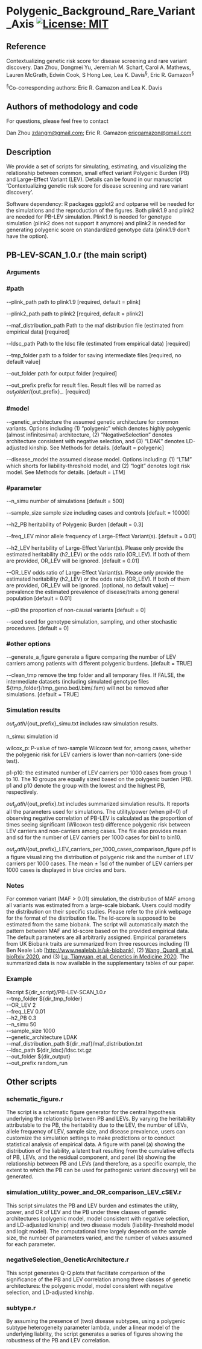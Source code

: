 # Polygenic_Background_Rare_Variant_Axis [![License: MIT](https://img.shields.io/badge/License-MIT-yellow.svg)](https://github.com/gamazonlab/Polygenic_Background_Rare_Variant_Axis/blob/master/LICENSE) 

## Reference

Contextualizing genetic risk score for disease screening and rare variant discovery. Dan Zhou, Dongmei Yu, Jeremiah M. Scharf, Carol A. Mathews, Lauren McGrath, Edwin Cook, S Hong Lee, Lea K. Davis<sup>§</sup>, Eric R. Gamazon<sup>§</sup>

<sup>§</sup>Co-corresponding authors:  Eric R. Gamazon and Lea K. Davis

## Authors of methodology and code

For questions, please feel free to contact

Dan Zhou zdangm@gmail.com;
Eric R. Gamazon ericgamazon@gmail.com  

## Description

We provide a set of scripts for simulating, estimating, and visualizing the relationship between common, small effect variant Polygenic Burden (PB) and Large-Effect Variant (LEV). Details can be found in our manuscript ‘Contextualizing genetic risk score for disease screening and rare variant discovery’.

Software dependency: R packages ggplot2 and optparse will be needed for the simulations and the reproduction of the figures. Both plink1.9 and plink2 are needed for PB-LEV simulation. Plink1.9 is needed for genotype simulation (plink2 does not support it anymore) and plink2 is needed for generating polygenic score on standardized genotype data (plink1.9 don’t have the option).


## PB-LEV-SCAN_1.0.r (the main script)

### Arguments

### #path

--plink_path path to plink1.9 [required, default = plink]

--plink2_path path to plink2 [required, default = plink2]

--maf_distribution_path Path to the maf distribution file (estimated from empirical data) [required]

--ldsc_path Path to the ldsc file (estimated from empirical data) [required]

--tmp_folder path to a folder for saving intermediate files [required, no default value]

--out_folder path for output folder [required]

--out_prefix prefix for result files. Result files will be named as ${out_folder}/${out_prefix}_*.* [required]
### #model

--genetic_architecture the assumed genetic architecture for common variants. Options including (1) “polygenic” which denotes highly polygenic (almost infinitesimal) architecture, (2) “NegativeSelection” denotes architecture consistent with negative selection, and (3) “LDAK” denotes LD-adjusted kinship. See Methods for details. [default = polygenic] 

--disease_model the assumed disease model. Options including: (1) “LTM” which shorts for liability-threshold model, and (2) “logit” denotes logit risk model. See Methods for details. [default = LTM]

### #parameter

--n_simu number of simulations [default = 500]

--sample_size sample size including cases and controls [default = 10000]

--h2_PB heritability of Polygenic Burden [default = 0.3]

--freq_LEV minor allele frequency of Large-Effect Variant(s). [default = 0.01]

--h2_LEV heritability of Large-Effect Variant(s). Please only provide the estimated heritability (h2_LEV) or the odds ratio (OR_LEV). If both of them are provided, OR_LEV will be ignored. [default = 0.01]

--OR_LEV odds ratio of Large-Effect Variant(s). Please only provide the estimated heritability (h2_LEV) or the odds ratio (OR_LEV). If both of them are provided, OR_LEV will be ignored. [optional, no default value]
--prevalence the estimated prevalence of disease/traits among general population [default = 0.01]

--pi0 the proportion of non-causal variants [default = 0]

--seed seed for genotype simulation, sampling, and other stochastic procedures. [default = 0]
### #other options

--generate_a_figure generate a figure comparing the number of LEV carriers among patients with different polygenic burdens. [default = TRUE]

--clean_tmp remove the tmp folder and all temporary files. If FALSE, the intermediate datasets (including simulated genotype files ${tmp_folder}/tmp_geno.bed/.bim/.fam) will not be removed after simulations. [default = TRUE]


### Simulation results
${out_path}/${out_prefix}_simu.txt includes raw simulation results. 

n_simu: simulation id

wilcox_p: P-value of two-sample Wilcoxon test for, among cases, whether the polygenic risk for LEV carriers is lower than non-carriers (one-side test).

p1-p10: the estimated number of LEV carriers per 1000 cases from group 1 to 10. The 10 groups are equally sized based on the polygenic burden (PB). p1 and p10 denote the group with the lowest and the highest PB, respectively.

${out_path}/${out_prefix}.txt includes summarized simulation results. It reports all the parameters used for simulations. The utility/power (when pi!=0) of observing negative correlation of PB-LEV is calculated as the proportion of times seeing significant (Wilcoxon test) difference polygenic risk between LEV carriers and non-carriers among cases. The file also provides mean and sd for the number of LEV carriers per 1000 cases for bin1 to bin10.

${out_path}/${out_prefix}_LEV_carriers_per_1000_cases_comparison_figure.pdf is a figure visualizing the distribution of polygenic risk and the number of LEV carriers per 1000 cases. The mean ± 1sd of the number of LEV carriers per 1000 cases is displayed in blue circles and bars.

### Notes
For common variant (MAF > 0.01) simulation, the distribution of MAF among all variants was estimated from a large-scale biobank. Users could modify the distribution on their specific studies. Please refer to the plink webpage for the format of the distribution file. 
The ld-score is supposed to be estimated from the same biobank. The script will automatically match the pattern between MAF and ld-score based on the provided empirical data.
The default parameters are all arbitrarily assigned. Empirical parameters from UK Biobank traits are summarized from three resources including (1) Ben Neale Lab [http://www.nealelab.is/uk-biobank], (2) [Wang, Quanli, et al. bioRxiv 2020](https://www.biorxiv.org/content/10.1101/2020.12.13.422582v1.abstract), and (3) [Lu, Tianyuan, et al. Genetics in Medicine 2020](https://www.nature.com/articles/s41436-020-01007-7). The summarized data is now available in the supplementary tables of our paper.

### Example
Rscript ${dir_script}/PB-LEV-SCAN_1.0.r \
--tmp_folder ${dir_tmp_folder} \
--OR_LEV 2 \
--freq_LEV 0.01 \
--h2_PB 0.3 \
--n_simu 50  \
--sample_size 1000 \
--genetic_architecture LDAK \
--maf_distribution_path ${dir_maf}/maf_distribution.txt \
--ldsc_path ${dir_ldsc}/ldsc.txt.gz  \
--out_folder ${dir_output} \
--out_prefix random_run


## Other scripts

### schematic_figure.r
The script is a schematic figure generator for the central hypothesis underlying the relationship between PB and LEVs. By varying the heritability attributable to the PB, the heritability due to the LEV, the number of LEVs, allele frequency of LEV, sample size, and disease prevalence, users can customize the simulation settings to make predictions or to conduct statistical analysis of empirical data. A figure with panel (a) showing the distribution of the liability, a latent trait resulting from the cumulative effects of PB, LEVs, and the residual component, and panel (b) showing the relationship between PB and LEVs (and therefore, as a specific example, the extent to which the PB can be used for pathogenic variant discovery) will be generated.

### simulation_utility_power_and_OR_comparison_LEV_cSEV.r
This script simulates the PB and LEV burden and estimates the utility, power, and OR of LEV and the PB under three classes of genetic architectures (polygenic model, model consistent with negative selection, and LD-adjusted kinship) and two disease models (liability-threshold model and logit model). The computational time largely depends on the sample size, the number of parameters varied, and the number of values assumed for each parameter.

### negativeSelection_GeneticArchitecture.r
This script generates Q-Q plots that facilitate comparison of the significance of the PB and LEV correlation among three classes of genetic architectures: the polygenic model, model consistent with negative selection, and LD-adjusted kinship.

### subtype.r
By assuming the presence of (two) disease subtypes, using a polygenic subtype heterogeneity parameter lambda, under a linear model of the underlying liability, the script generates a series of figures showing the robustness of the PB and LEV correlation. 


